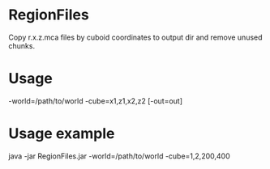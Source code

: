 RegionFiles
===========

Copy r.x.z.mca files by cuboid coordinates to output dir and remove unused chunks.

Usage
=====
-world=/path/to/world -cube=x1,z1,x2,z2 [-out=out]

Usage example
=============
java -jar RegionFiles.jar -world=/path/to/world -cube=1,2,200,400
